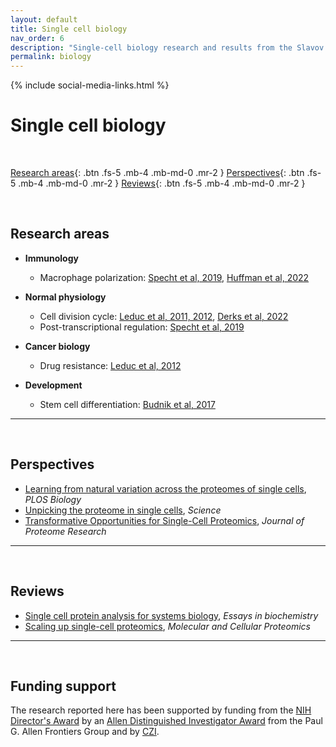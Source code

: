 ```yaml
---
layout: default
title: Single cell biology
nav_order: 6
description: "Single-cell biology research and results from the Slavov Laboratory | Proteome biology "
permalink: biology
---
```

{% include social-media-links.html %}

# Single cell biology

<!--
{: .fs-9 }
Proteome biology
{: .fs-6 .fw-300}
-->

&nbsp;

[Research areas](Research-areas){: .btn .fs-5 .mb-4 .mb-md-0 .mr-2 }
[Perspectives](#perspectives){: .btn .fs-5 .mb-4 .mb-md-0 .mr-2 }
[Reviews](#reviews){: .btn .fs-5 .mb-4 .mb-md-0 .mr-2 }


&nbsp;


## Research areas
 * **Immunology**
   - Macrophage polarization: [Specht et al, 2019](Specht_et_al_2019), [Huffman et al, 2022](Huffman_et_al_2022)

 * **Normal physiology**
   - Cell division cycle: [Leduc et al, 2011, 2012](Leduc_et_al_2022), [Derks et al, 2022](Derks_et_al_2022)
   - Post-transcriptional regulation: [Specht et al, 2019](Specht_et_al_2019)

 * **Cancer biology**
   - Drug resistance: [Leduc et al, 2012](Leduc_et_al_2022)

 * **Development**
   - Stem cell differentiation: [Budnik et al, 2017](Budnik_et_al_2017)

------------


&nbsp;


## Perspectives
* [Learning from natural variation across the proteomes of single cells](https://journals.plos.org/plosbiology/article?id=10.1371/journal.pbio.3001512), *PLOS Biology*
* [Unpicking the proteome in single cells](https://www.science.org/doi/10.1126/science.aaz6695), *Science*
* [Transformative Opportunities for Single-Cell Proteomics](https://www.ncbi.nlm.nih.gov/pmc/articles/PMC6089608/), *Journal of Proteome Research*

------------

&nbsp;

## Reviews
* [Single cell protein analysis for systems biology](https://www.ncbi.nlm.nih.gov/pmc/articles/PMC6204083/),	*Essays in biochemistry*
* [Scaling up single-cell proteomics](https://doi.org/10.1016/j.mcpro.2021.100179), *Molecular and Cellular Proteomics*

------------



&nbsp;




## Funding support
The research reported here has been supported by funding from the [NIH Director's Award](https://projectreporter.nih.gov/project_info_description.cfm?aid=9167004&icde=31336575) by an [Allen Distinguished Investigator Award](https://alleninstitute.org/what-we-do/frontiers-group/distinguished-investigators/projects/tracking-proteome-dynamics-single-cells) from the Paul G. Allen Frontiers Group and by [CZI](https://chanzuckerberg.com/science/programs-resources/single-cell-biology/seednetworks/mapping-the-transcriptome-and-proteome-of-human-testis-in-3d/).

 &nbsp;

 &nbsp;

 &nbsp;  
